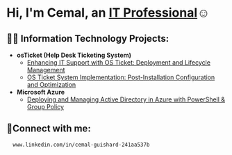 

<h1>Hi, I'm Cemal, an <a href="https://www.linkedin.com/in/cemal-guishard-241aa537b">IT Professional</a>☺</h1>

<h2>👨‍💻 Information Technology Projects:</h2>

- <b>osTicket (Help Desk Ticketing System)</b>
  - [Enhancing IT Support with OS Ticket: Deployment and Lifecycle Management](https://github.com/Cemguish/osticket-prereqs)
  - [OS Ticket System Implementation: Post-Installation Configuration and Optimization](https://github.com/Cemguish/configure-ad)
- <b>Microsoft Azure</b>
  - [Deploying and Managing Active Directory in Azure with PowerShell & Group Policy](https://github.com/Cemguish/azure-network-protocols)
 

<h2>🤳Connect with me:</h2>

      www.linkedin.com/in/cemal-guishard-241aa537b


